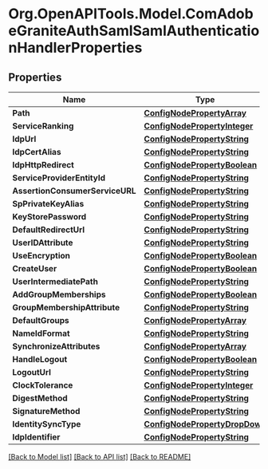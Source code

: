 # Org.OpenAPITools.Model.ComAdobeGraniteAuthSamlSamlAuthenticationHandlerProperties
## Properties

Name | Type | Description | Notes
------------ | ------------- | ------------- | -------------
**Path** | [**ConfigNodePropertyArray**](ConfigNodePropertyArray.md) |  | [optional] 
**ServiceRanking** | [**ConfigNodePropertyInteger**](ConfigNodePropertyInteger.md) |  | [optional] 
**IdpUrl** | [**ConfigNodePropertyString**](ConfigNodePropertyString.md) |  | [optional] 
**IdpCertAlias** | [**ConfigNodePropertyString**](ConfigNodePropertyString.md) |  | [optional] 
**IdpHttpRedirect** | [**ConfigNodePropertyBoolean**](ConfigNodePropertyBoolean.md) |  | [optional] 
**ServiceProviderEntityId** | [**ConfigNodePropertyString**](ConfigNodePropertyString.md) |  | [optional] 
**AssertionConsumerServiceURL** | [**ConfigNodePropertyString**](ConfigNodePropertyString.md) |  | [optional] 
**SpPrivateKeyAlias** | [**ConfigNodePropertyString**](ConfigNodePropertyString.md) |  | [optional] 
**KeyStorePassword** | [**ConfigNodePropertyString**](ConfigNodePropertyString.md) |  | [optional] 
**DefaultRedirectUrl** | [**ConfigNodePropertyString**](ConfigNodePropertyString.md) |  | [optional] 
**UserIDAttribute** | [**ConfigNodePropertyString**](ConfigNodePropertyString.md) |  | [optional] 
**UseEncryption** | [**ConfigNodePropertyBoolean**](ConfigNodePropertyBoolean.md) |  | [optional] 
**CreateUser** | [**ConfigNodePropertyBoolean**](ConfigNodePropertyBoolean.md) |  | [optional] 
**UserIntermediatePath** | [**ConfigNodePropertyString**](ConfigNodePropertyString.md) |  | [optional] 
**AddGroupMemberships** | [**ConfigNodePropertyBoolean**](ConfigNodePropertyBoolean.md) |  | [optional] 
**GroupMembershipAttribute** | [**ConfigNodePropertyString**](ConfigNodePropertyString.md) |  | [optional] 
**DefaultGroups** | [**ConfigNodePropertyArray**](ConfigNodePropertyArray.md) |  | [optional] 
**NameIdFormat** | [**ConfigNodePropertyString**](ConfigNodePropertyString.md) |  | [optional] 
**SynchronizeAttributes** | [**ConfigNodePropertyArray**](ConfigNodePropertyArray.md) |  | [optional] 
**HandleLogout** | [**ConfigNodePropertyBoolean**](ConfigNodePropertyBoolean.md) |  | [optional] 
**LogoutUrl** | [**ConfigNodePropertyString**](ConfigNodePropertyString.md) |  | [optional] 
**ClockTolerance** | [**ConfigNodePropertyInteger**](ConfigNodePropertyInteger.md) |  | [optional] 
**DigestMethod** | [**ConfigNodePropertyString**](ConfigNodePropertyString.md) |  | [optional] 
**SignatureMethod** | [**ConfigNodePropertyString**](ConfigNodePropertyString.md) |  | [optional] 
**IdentitySyncType** | [**ConfigNodePropertyDropDown**](ConfigNodePropertyDropDown.md) |  | [optional] 
**IdpIdentifier** | [**ConfigNodePropertyString**](ConfigNodePropertyString.md) |  | [optional] 

[[Back to Model list]](../README.md#documentation-for-models) [[Back to API list]](../README.md#documentation-for-api-endpoints) [[Back to README]](../README.md)

